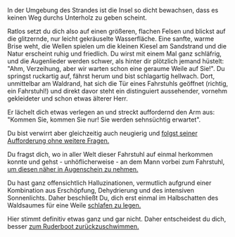 In der Umgebung des Strandes ist die Insel so dicht bewachsen, dass es keinen Weg durchs Unterholz zu 
geben scheint.

Ratlos setzt du dich also auf einen größeren, flachen Felsen und blickst auf die glitzernde, nur leicht 
gekräuselte Wasserfläche. Eine sanfte, warme Brise weht, die Wellen spielen um die kleinen Kiesel am Sandstrand 
und die Natur erscheint ruhig und friedlich. 
Du wirst mit einem Mal ganz schläfrig, und die Augenlieder werden schwer, als hinter dir plötzlich 
jemand hüstelt:
"Ahm, Verzeihung, aber wir warten schon eine geraume Weile auf Sie!". Du springst ruckartig auf, fährst herum 
und bist schlagartig hellwach. Dort, unmittelbar am Waldrand, hat sich die Tür eines Fahrstuhls geöffnet 
(richtig, ein Fahrstuhl!) und direkt davor steht ein distinguiert aussehender, vornehm gekleideter und schon 
etwas älterer Herr. 

Er lächelt dich etwas verlegen an und streckt auffordernd den Arm aus: "Kommen Sie, kommen Sie nur! Sie werden 
sehnsüchtig erwartet".

Du bist verwirrt aber gleichzeitig auch neugierig und 
[folgst seiner Aufforderung ohne weitere Fragen.](./fs_innen/fs_innen.md)

Du fragst dich, wo in aller Welt dieser Fahrstuhl auf einmal herkommen konnte und gehst - unhöflicherweise - 
an dem Mann vorbei zum Fahrstuhl, [um diesen näher in Augenschein zu nehmen.](./fs_aussen/fs_aussen.md)

Du hast ganz offensichtlich Halluzinationen, vermutlich aufgrund einer Kombination aus Erschöpfung, Dehydrierung 
und des intensiven Sonnenlichts. Daher beschließt Du, dich erst einmal im Halbschatten des Waldsaumes für eine Weile 
[schlafen zu legen.](./schlafen/schlafen.md)

Hier stimmt definitiv etwas ganz und gar nicht. Daher entscheidest du dich, 
besser [zum Ruderboot zurückzuschwimmen.](../schwimmen.md)
